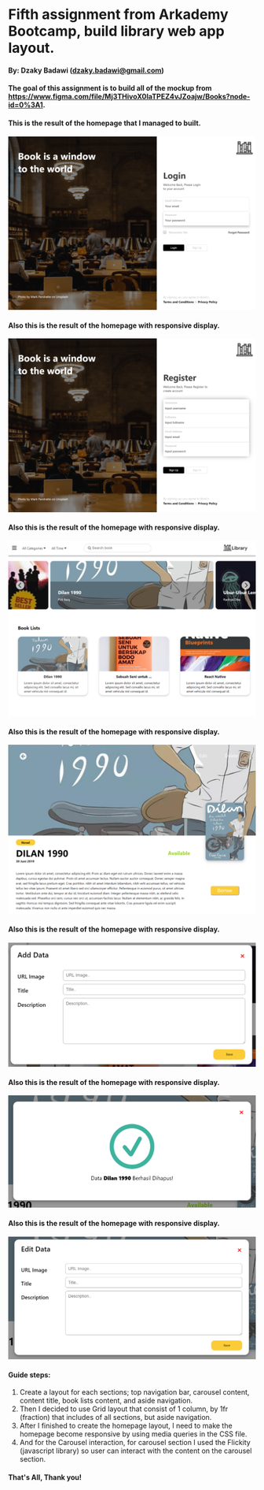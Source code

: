 # Fifth assignment from Arkademy Bootcamp, build library web app layout.
#### By: Dzaky Badawi (dzaky.badawi@gmail.com)

#### The goal of this assignment is to build all of the mockup from https://www.figma.com/file/Mj3THivoX0IaTPEZ4vJZoajw/Books?node-id=0%3A1.

#### This is the result of the homepage that I managed to built.
![1st screenshoot](https://raw.githubusercontent.com/badawi1713/library-app-layout/master/public/images/screenshoot/1.png)

#### Also this is the result of the homepage with responsive display.
![2nd screenshoot](https://raw.githubusercontent.com/badawi1713/library-app-layout/master/public/images/screenshoot/2.png)

#### Also this is the result of the homepage with responsive display.
![3rd screenshoot](https://raw.githubusercontent.com/badawi1713/library-app-layout/master/public/images/screenshoot/3.png)

#### Also this is the result of the homepage with responsive display.
![4th screenshoot](https://raw.githubusercontent.com/badawi1713/library-app-layout/master/public/images/screenshoot/4.png)

#### Also this is the result of the homepage with responsive display.
![5th screenshoot](https://raw.githubusercontent.com/badawi1713/library-app-layout/master/public/images/screenshoot/5.PNG)

#### Also this is the result of the homepage with responsive display.
![6th screenshoot](https://raw.githubusercontent.com/badawi1713/library-app-layout/master/public/images/screenshoot/6.PNG)

#### Also this is the result of the homepage with responsive display.
![7th screenshoot](https://raw.githubusercontent.com/badawi1713/library-app-layout/master/public/images/screenshoot/7.png)

#### Guide steps:
1. Create a layout for each sections; top navigation bar, carousel content, content title, book lists content, and aside navigation.
2. Then I decided to use Grid layout that consist of 1 column, by 1fr (fraction) that includes of all sections, but aside navigation.
3. After I finished to create the homepage layout, I need to make the homepage become responsive by using media queries in the CSS file.
4. And for the Carousel interaction, for carousel section I used the Flickity (javascript library) so user can interact with the content on the carousel section.

#### That's All, Thank you!

